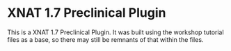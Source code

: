 # XNAT 1.7 Preclinical Plugin #

This is a XNAT 1.7 Preclinical Plugin. It was built using the workshop tutorial files as a base, so there may still be remnants of that within the files.
